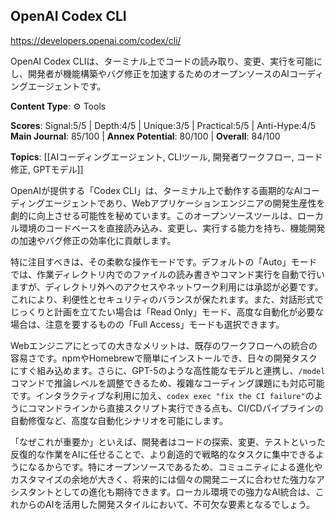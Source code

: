 ## OpenAI Codex CLI

https://developers.openai.com/codex/cli/

OpenAI Codex CLIは、ターミナル上でコードの読み取り、変更、実行を可能にし、開発者が機能構築やバグ修正を加速するためのオープンソースのAIコーディングエージェントです。

**Content Type**: ⚙️ Tools

**Scores**: Signal:5/5 | Depth:4/5 | Unique:3/5 | Practical:5/5 | Anti-Hype:4/5
**Main Journal**: 85/100 | **Annex Potential**: 80/100 | **Overall**: 84/100

**Topics**: [[AIコーディングエージェント, CLIツール, 開発者ワークフロー, コード修正, GPTモデル]]

OpenAIが提供する「Codex CLI」は、ターミナル上で動作する画期的なAIコーディングエージェントであり、Webアプリケーションエンジニアの開発生産性を劇的に向上させる可能性を秘めています。このオープンソースツールは、ローカル環境のコードベースを直接読み込み、変更し、実行する能力を持ち、機能開発の加速やバグ修正の効率化に貢献します。

特に注目すべきは、その柔軟な操作モードです。デフォルトの「Auto」モードでは、作業ディレクトリ内でのファイルの読み書きやコマンド実行を自動で行いますが、ディレクトリ外へのアクセスやネットワーク利用には承認が必要です。これにより、利便性とセキュリティのバランスが保たれます。また、対話形式でじっくりと計画を立てたい場合は「Read Only」モード、高度な自動化が必要な場合は、注意を要するものの「Full Access」モードも選択できます。

Webエンジニアにとっての大きなメリットは、既存のワークフローへの統合の容易さです。npmやHomebrewで簡単にインストールでき、日々の開発タスクにすぐ組み込めます。さらに、GPT-5のような高性能なモデルと連携し、`/model`コマンドで推論レベルを調整できるため、複雑なコーディング課題にも対応可能です。インタラクティブな利用に加え、`codex exec "fix the CI failure"`のようにコマンドラインから直接スクリプト実行できる点も、CI/CDパイプラインの自動修復など、高度な自動化シナリオを可能にします。

「なぜこれが重要か」といえば、開発者はコードの探索、変更、テストといった反復的な作業をAIに任せることで、より創造的で戦略的なタスクに集中できるようになるからです。特にオープンソースであるため、コミュニティによる進化やカスタマイズの余地が大きく、将来的には個々の開発ニーズに合わせた強力なアシスタントとしての進化も期待できます。ローカル環境での強力なAI統合は、これからのAIを活用した開発スタイルにおいて、不可欠な要素となるでしょう。